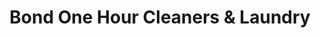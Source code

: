 ---
title: "Bond One Hour Cleaners & Laundry"
url: /arlington/bond-one-hour-cleaners-und-laundry/
shop: Wäscherei
---